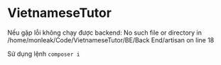 # VietnameseTutor

<p>Nếu gặp lỗi không chạy được backend: No such file or directory in /home/monleak/Code/VietnameseTutor/BE/Back End/artisan on line 18</p>

Sử dụng lệnh `composer i`
